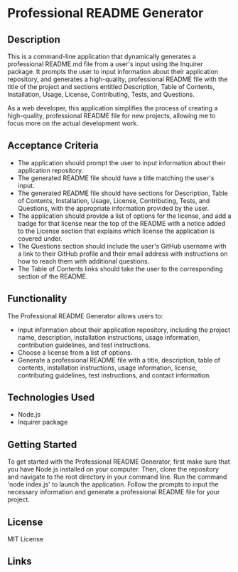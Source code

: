 # Professional README Generator

## Description 

This is a command-line application that dynamically generates a professional README.md file from a user's input using the Inquirer package. It prompts the user to input information about their application repository, and generates a high-quality, professional README file with the title of the project and sections entitled Description, Table of Contents, Installation, Usage, License, Contributing, Tests, and Questions.

As a web developer, this application simplifies the process of creating a high-quality, professional README file for new projects, allowing me to focus more on the actual development work.

## Acceptance Criteria

- The application should prompt the user to input information about their application repository.
- The generated README file should have a title matching the user's input.
- The generated README file should have sections for Description, Table of Contents, Installation, Usage, License, Contributing, Tests, and Questions, with the appropriate information provided by the user.
- The application should provide a list of options for the license, and add a badge for that license near the top of the README with a notice added to the License section that explains which license the application is covered under.
- The Questions section should include the user's GitHub username with a link to their GitHub profile and their email address with instructions on how to reach them with additional questions.
- The Table of Contents links should take the user to the corresponding section of the README.

## Functionality

The Professional README Generator allows users to:

- Input information about their application repository, including the project name, description, installation instructions, usage information, contribution guidelines, and test instructions.
- Choose a license from a list of options.
- Generate a professional README file with a title, description, table of contents, installation instructions, usage information, license, contributing guidelines, test instructions, and contact information.

## Technologies Used

- Node.js
- Inquirer package

## Getting Started

To get started with the Professional README Generator, first make sure that you have Node.js installed on your computer. Then, clone the repository and navigate to the root directory in your command line. Run the command 'node index.js' to launch the application. Follow the prompts to input the necessary information and generate a professional README file for your project.

## License

MIT License

## Links

